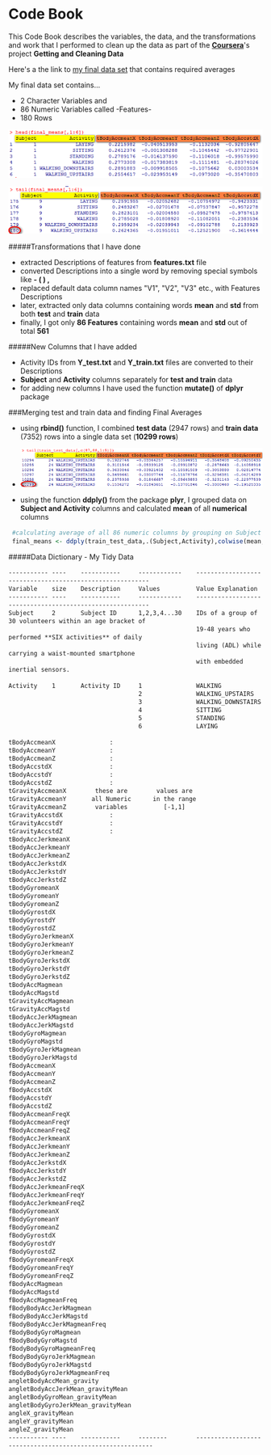 Code Book
=========
This Code Book describes the variables, the data, and the transformations and work that I performed to clean up the data as part of the [**Coursera**](http://www.coursera.org)'s project **Getting and Cleaning Data** 

Here's a the link to [my final data set](https://s3.amazonaws.com/coursera-uploads/user-19e115787c80679a2336524b/973497/asst-3/3bd9f440a3c211e4901c7175d6058a45.txt) that contains required averages

My final data set contains...
* 2 Character Variables and
* 86  Numeric Variables called -Features-
* 180 Rows

![1st 6 Final Averages](/images/final_head.png "1st 6 Final Averages")

![Last 6 Final Averages](/images/final_tail.png "Last 6 Final Averages")


#####Transformations that I have done
* extracted Descriptions of features from **features.txt** file
* converted Descriptions into a single word by removing special symbols like **-  (  )  ,**
* replaced default data column names "V1", "V2", "V3" etc., with Features Descriptions
* later, extracted only data columns containing words **mean** and **std** from both **test** and **train** data
* finally, I got only **86 Features** containing words **mean** and **std** out of total **561**

#####New Columns that I have added
* Activity IDs from **Y_test.txt** and **Y_train.txt** files are converted to their Descriptions
* **Subject** and **Activity** columns separately for **test and train** data 
* for adding new columns I have used the function **mutate()** of **dplyr** package

###Merging test and train data and finding Final Averages
* using **rbind()** function, I combined **test data** (2947 rows) and **train data** (7352) rows into a single data set (**10299 rows**)
* ![Last 6 Final records](/images/before_average.png "Last 6 Final records")

* using the function **ddply()** from the package **plyr**, I grouped data on **Subject and Activity** columns and calculated **mean** of all **numerical** columns
~~~R
 #calculating average of all 86 numeric columns by grouping on Subject and Activity
 final_means <- ddply(train_test_data,.(Subject,Activity),colwise(mean,is.numeric))   #180 rows  88 cols  
~~~

#####Data Dictionary - My Tidy Data

	-----------	----	-----------		------------	---------------------------------------------------------
	Variable	size	Description		Values			Value Explanation
	-----------	----	-----------		------------	---------------------------------------------------------
	Subject		2		Subject ID		1,2,3,4...30	IDs of a group of 30 volunteers within an age bracket of 
														19-48 years who performed **SIX activities** of daily 
														living (ADL) while carrying a waist-mounted smartphone 
														with embedded inertial sensors.
	
	Activity	1		Activity ID		1				WALKING
										2				WALKING_UPSTAIRS
										3				WALKING_DOWNSTAIRS
										4				SITTING
										5				STANDING
										6				LAYING
	
	tBodyAccmeanX				:		 
	tBodyAccmeanY				: 
	tBodyAccmeanZ				: 
	tBodyAccstdX				: 
	tBodyAccstdY				: 
	tBodyAccstdZ				: 
	tGravityAccmeanX	    these are		 values are 
	tGravityAccmeanY	   all Numeric		in the range
	tGravityAccmeanZ	    variables		   [-1,1]
	tGravityAccstdX				: 
	tGravityAccstdY				: 
	tGravityAccstdZ				: 
	tBodyAccJerkmeanX
	tBodyAccJerkmeanY
	tBodyAccJerkmeanZ
	tBodyAccJerkstdX
	tBodyAccJerkstdY
	tBodyAccJerkstdZ
	tBodyGyromeanX
	tBodyGyromeanY
	tBodyGyromeanZ
	tBodyGyrostdX
	tBodyGyrostdY
	tBodyGyrostdZ
	tBodyGyroJerkmeanX
	tBodyGyroJerkmeanY
	tBodyGyroJerkmeanZ
	tBodyGyroJerkstdX
	tBodyGyroJerkstdY
	tBodyGyroJerkstdZ
	tBodyAccMagmean
	tBodyAccMagstd
	tGravityAccMagmean
	tGravityAccMagstd
	tBodyAccJerkMagmean
	tBodyAccJerkMagstd
	tBodyGyroMagmean
	tBodyGyroMagstd
	tBodyGyroJerkMagmean
	tBodyGyroJerkMagstd
	fBodyAccmeanX
	fBodyAccmeanY
	fBodyAccmeanZ
	fBodyAccstdX
	fBodyAccstdY
	fBodyAccstdZ
	fBodyAccmeanFreqX
	fBodyAccmeanFreqY
	fBodyAccmeanFreqZ
	fBodyAccJerkmeanX
	fBodyAccJerkmeanY
	fBodyAccJerkmeanZ
	fBodyAccJerkstdX
	fBodyAccJerkstdY
	fBodyAccJerkstdZ
	fBodyAccJerkmeanFreqX
	fBodyAccJerkmeanFreqY
	fBodyAccJerkmeanFreqZ
	fBodyGyromeanX
	fBodyGyromeanY
	fBodyGyromeanZ
	fBodyGyrostdX
	fBodyGyrostdY
	fBodyGyrostdZ
	fBodyGyromeanFreqX
	fBodyGyromeanFreqY
	fBodyGyromeanFreqZ
	fBodyAccMagmean
	fBodyAccMagstd
	fBodyAccMagmeanFreq
	fBodyBodyAccJerkMagmean
	fBodyBodyAccJerkMagstd
	fBodyBodyAccJerkMagmeanFreq
	fBodyBodyGyroMagmean
	fBodyBodyGyroMagstd
	fBodyBodyGyroMagmeanFreq
	fBodyBodyGyroJerkMagmean
	fBodyBodyGyroJerkMagstd
	fBodyBodyGyroJerkMagmeanFreq
	angletBodyAccMean_gravity
	angletBodyAccJerkMean_gravityMean
	angletBodyGyroMean_gravityMean
	angletBodyGyroJerkMean_gravityMean
	angleX_gravityMean
	angleY_gravityMean
	angleZ_gravityMean
	-----------	----	-----------		--------		----------------------------------------------------------


